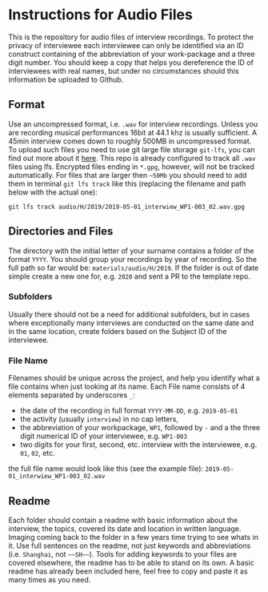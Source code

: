 # Instructions for Audio Files

This is the repository for audio files of interview recordings. To protect the privacy of interviewee each interviewee can only be identified via an ID construct containing of the abbreviation of your work-package and a three digit number. You should keep a copy that helps you dereference the ID of interviewees with real names, but under no circumstances should this information be uploaded to Github.

## Format

Use an uncompressed format, i.e. `.wav` for interview recordings. Unless you are recording musical performances 16bit at 44.1 khz is usually sufficient.
A 45min interview comes down to roughly 500MB in uncompressed format. To upload such files you need to use git large file storage `git-lfs`, you can find out more about it [here](https://git-lfs.github.com).
This repo is already configured to track all `.wav` files using lfs. Encrypted files ending in `*.gpg`, however, will not be tracked automatically. For files that are larger then `~50Mb` you should need to add them in terminal `git lfs track` like this (replacing the filename and path below with the actual one):

```shell
git lfs track audio/H/2019/2019-05-01_interwiew_WP1-003_02.wav.gpg
```

## Directories and Files

The directory with the initial letter of your surname contains a folder of the format `YYYY`. You should group your recordings by year of recording. So the full path so far would be: `materials/audio/H/2019`. If the folder is out of date simple create a new one for, e.g. `2020` and sent a PR to the template repo.

### Subfolders

Usually there should not be a need for additional subfolders, but in cases where exceptionally many interviews are conducted on the same date and in the same location, create folders based on the Subject ID of the interviewee.

### File Name

Filenames should be unique across the project, and help you identify what a file contains when just looking at its name. Each File name consists of 4 elements separated by underscores `_`:
-   the date of the recording in full format `YYYY-MM-DD`, e.g. `2019-05-01`
-   the activity (usually `interview`) in no cap letters,
-   the abbreviation of your workpackage, `WP1`, followed by `-` and a the three digit numerical ID of your interviewee, e.g. `WP1-003`
-   two digits for your first, second, etc. interview with the interviewee, e.g. `01`, `02`, etc.


the full file name would look like this (see the example file): `2019-05-01_interwiew_WP1-003_02.wav`

## Readme

Each folder should contain a readme with basic information about the interview, the topics, covered its date and location in written language. Imaging coming back to the folder in a few years time trying to see whats in it. Use full sentences on the readme, not just keywords and abbreviations (i.e. `Shanghai`, not `~~SH~~`). Tools for adding keywords to your files are covered elsewhere, the readme has to be able to stand on its own.
A basic readme has already been included here, feel free to copy and paste it as many times as you need.
